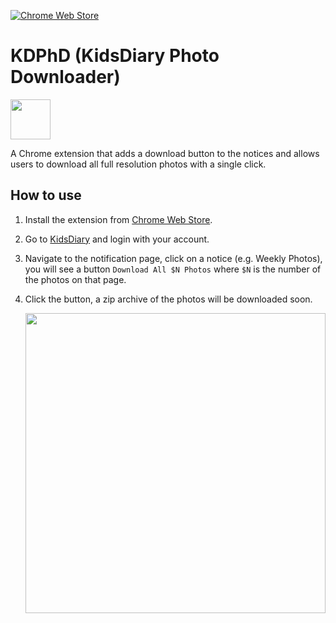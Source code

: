 [![Chrome Web Store](https://img.shields.io/chrome-web-store/v/fkoafemebeiieojgecjfnhnhbcfgnlji?color=success&style=flat-square)](https://chrome.google.com/webstore/detail/kidsdiary-photo-downloade/fkoafemebeiieojgecjfnhnhbcfgnlji?hl=en)

# KDPhD (KidsDiary Photo Downloader)

[<img src="https://user-images.githubusercontent.com/1180083/131767157-d291d444-160e-4da3-8a80-bb670f193e11.png" width=64>](https://chrome.google.com/webstore/detail/kidsdiary-photo-downloade/fkoafemebeiieojgecjfnhnhbcfgnlji?hl=en)


A Chrome extension that adds a download button to the notices and allows users to download all full resolution photos with a single click.


## How to use
1. Install the extension from [Chrome Web Store](https://chrome.google.com/webstore/detail/kidsdiary-photo-downloade/fkoafemebeiieojgecjfnhnhbcfgnlji?hl=en).

2. Go to [KidsDiary](https://kidsdiary.jp/) and login with your account.

3. Navigate to the notification page, click on a notice (e.g. Weekly Photos), you will see a button `Download All $N Photos` where `$N` is the number of the photos on that page.

4. Click the button, a zip archive of the photos will be downloaded soon. 

   <img src="https://user-images.githubusercontent.com/1180083/131385829-90791534-ffcf-4c29-bdda-c18619bcb384.png" width=480>